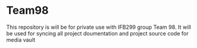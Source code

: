 # Team98
This repository is will be for private use with IFB299 group Team 98. It will be used for syncing all project doumentation and project source code for media vault
